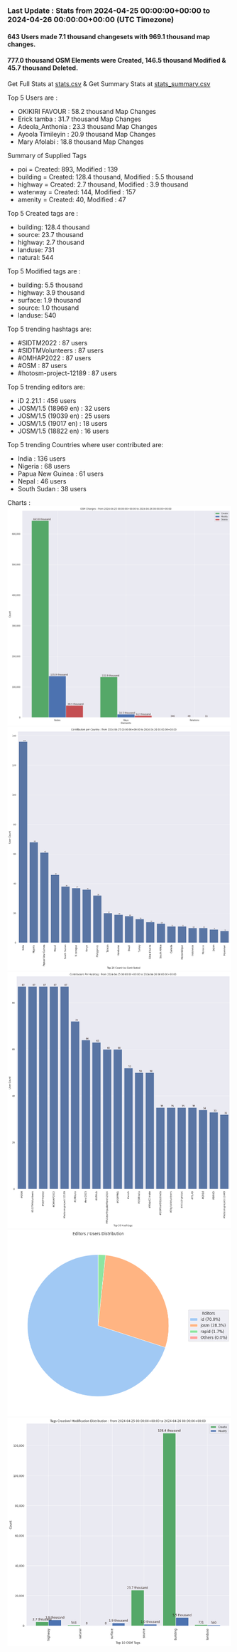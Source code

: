 ### Last Update : Stats from 2024-04-25 00:00:00+00:00 to 2024-04-26 00:00:00+00:00 (UTC Timezone)

#### 643 Users made 7.1 thousand changesets with 969.1 thousand map changes.
#### 777.0 thousand OSM Elements were Created, 146.5 thousand Modified & 45.7 thousand Deleted.
Get Full Stats at [stats.csv](/stats/hotosm/Daily/stats.csv)
 & Get Summary Stats at [stats_summary.csv](/stats/hotosm/Daily/stats_summary.csv)

Top 5 Users are : 
- OKIKIRI FAVOUR : 58.2 thousand Map Changes
- Erick tamba : 31.7 thousand Map Changes
- Adeola_Anthonia : 23.3 thousand Map Changes
- Ayoola Timileyin : 20.9 thousand Map Changes
- Mary Afolabi : 18.8 thousand Map Changes

Summary of Supplied Tags
- poi = Created: 893, Modified : 139
- building = Created: 128.4 thousand, Modified : 5.5 thousand
- highway = Created: 2.7 thousand, Modified : 3.9 thousand
- waterway = Created: 144, Modified : 157
- amenity = Created: 40, Modified : 47


Top 5 Created tags are :
- building: 128.4 thousand
- source: 23.7 thousand
- highway: 2.7 thousand
- landuse: 731
- natural: 544


Top 5 Modified tags are :
- building: 5.5 thousand
- highway: 3.9 thousand
- surface: 1.9 thousand
- source: 1.0 thousand
- landuse: 540


Top 5 trending hashtags are:
- #SIDTM2022 : 87 users
- #SIDTMVolunteers : 87 users
- #OMHAP2022 : 87 users
- #OSM : 87 users
- #hotosm-project-12189 : 87 users


Top 5 trending editors are:
- iD 2.21.1 : 456 users
- JOSM/1.5 (18969 en) : 32 users
- JOSM/1.5 (19039 en) : 25 users
- JOSM/1.5 (19017 en) : 18 users
- JOSM/1.5 (18822 en) : 16 users


Top 5 trending Countries where user contributed are:
- India : 136 users
- Nigeria : 68 users
- Papua New Guinea : 61 users
- Nepal : 46 users
- South Sudan : 38 users


 Charts : 
![Alt text](./stats_osm_changes.png) 
![Alt text](./stats_users_per_country.png) 
![Alt text](./stats_users_per_hashtag.png) 
![Alt text](./stats_editors_pie_chart.png) 
![Alt text](./stats_tags.png) 
